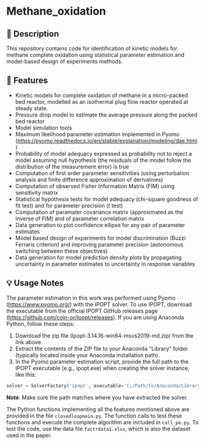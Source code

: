 # Methane_oxidation

## 📌 Description
This repository contains code for identification of kinetic models for methane complete oxidation using statistical parameter estimation and model-based design of experiments methods.

## 🔧 Features
- Kinetic models for complete oxidation of methane in a micro-packed bed reactor, modelled as an isothermal plug flow reactor operated at steady state.
- Pressure drop model to estimate the average pressure along the packed bed reactor
- Model simulation tools
- Maximum likelihood parameter estimation implemented in Pyomo (https://pyomo.readthedocs.io/en/stable/explanation/modeling/dae.html)
- Probability of model adequacy expressed as probability not to reject a model assuming null hypothesis (the residuals of the model follow the distribution of the measurement error) is true
- Computation of first order parameter sensitivities (using perturbation analysis and finite difference approximation of derivatives)
- Computation of observed Fisher Information Matrix (FIM) using sensitivity matrix
- Statistical hypothesis tests for model adequacy (chi-square goodness of fit test) and for parameter precision (_t_ test)
- Computation of paramater covariance matrix (approximated as the inverse of FIM) and of parameter correlation matrix
- Data generation to plot confidence ellipse for any pair of parameter estimates
- Model based design of experiments for model discrimination (Buzzi Ferraris criterion) and improving parameter precision (autonomous switching between these objectives)
- Data generation for model prediction density plots by propagating uncertainty in parameter estimates to uncertainty in response variables

## 💡 Usage Notes
The parameter estimation in this work was performed using Pyomo (https://www.pyomo.org/) with the IPOPT solver. To use IPOPT, download the executable from the official IPOPT GitHub releases page (https://github.com/coin-or/Ipopt/releases). 
If you are using Anaconda Python, follow these steps:
1. Download the zip file (Ipopt-3.14.16-win64-msvs2019-md.zip) from the link above.
2. Extract the contents of the ZIP file to your Anaconda "Library" folder (typically located inside your Anaconda installation path). 
3. In the Pyomo parameter estimation script, provide the full path to the IPOPT executable (e.g., ipopt.exe) when creating the solver instance, like this:
```python
solver = SolverFactory('ipopt', executable='C:/Path/To/Anaconda/Library/bin/ipopt.exe')
```
**Note**: Make sure the path matches where you have extracted the solver.

The Python functions implementing all the features mentioned above are provided in the file `closedloopmain.py`. The function calls to test these functions and execute the complete algorithm are included in `call_pe.py`. To test the code, use the data file `factrdata1.xlsx`, which is also the dataset used in the paper.

